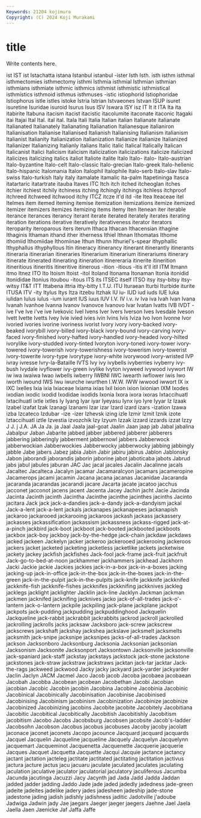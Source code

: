 ```yaml
---
Keywords: 21204 kojimura
Copyright: (C) 2024 Koji Murakami
---
```


# title

Write contents here.



ist IST
ist Istachatta istana Istanbul istanbul -ister Isth Isth. isth isthm
isthmal isthmectomies isthmectomy isthmi Isthmia isthmial Isthmian isthmian isthmians isthmiate
isthmic isthmics isthmist isthmistic isthmistical isthmistics isthmoid isthmus isthmuses -istic
istiophorid Istiophoridae Istiophorus istle istles istoke Istria Istrian Istvaeones Istvan
ISUP isuret isuretine Isuridae isuroid Isurus Isus ISV Iswara ISY
isz IT It it ITA Ita ita itabirite Itabuna itacism
itacist itacistic itacolumite itaconate itaconic Itagaki itai Itajai Ital Ital.
ital ital. Itala Itali Italia Italian italian Italianate italianate Italianated
Italianately Italianating Italianation Italianesque italianiron Italianisation Italianise Italianised Italianish Italianising
Italianism italianism Italianist Italianity Italianization italianization Italianize italianize Italianized Italianizer
Italianizing Italianly italians Italic italic Italical Italically Italican Italicanist Italici
Italicism italicism italicization italicizations italicize italicized italicizes italicizing italics italiot
Italiote italite Italo Italo- italo- Italo-austrian Italo-byzantine Italo-celt Italo-classic Italo-grecian
Italo-greek Italo-hellenic Italo-hispanic Italomania Italon Italophil Italophile Italo-serb Italo-slav Italo-swiss
Italo-turkish Italy italy itamalate itamalic ita-palm Itapetininga Itasca itatartaric itatartrate
itauba Itaves ITC Itch itch itched itcheoglan itches itchier itchiest
itchily itchiness itching itchingly itchings itchless itchproof itchreed itchweed itchwood
itchy ITCZ itcze it'd itd -ite Itea Iteaceae itel Itelmes
item itemed iteming itemise itemization itemizations itemize itemized itemizer itemizers
itemizes itemizing items itemy Iten Itenean iter iterable iterance iterances
iterancy iterant iterate iterated iterately iterates iterating iteration iterations iterative
iteratively iterativeness iterator iterators iteroparity iteroparous iters iterum Ithaca Ithacan
Ithacensian ithagine Ithaginis Ithaman ithand ither itherness Ithiel Ithnan Ithomatas
Ithome ithomiid Ithomiidae Ithomiinae Ithun Ithunn Ithuriel's-spear ithyphallic Ithyphallus ithyphyllous
Itin itineracy itinerancy itinerant itinerantly itinerants itineraria itinerarian itineraries Itinerarium
itinerarium itinerariums itinerary itinerate itinerated itinerating itineration itinereraria itinerite itinerition
itineritious itineritis itineritive itinerous -ition -itious -itis it'll itll ITM
Itmann itmo Itnez ITO Ito Itoism Itoist -itol Itoland Itonama
Itonaman Itonia itonidid Itonididae Itonius itoubou -itous ITS its ITSEC
itself ITSO itsy itsy-bitsy itsy-witsy IT&T ITT Ittabena ittria itty-bitty
I.T.U. ITU Ituraean Iturbi Iturbide iturite ITUSA ITV -ity Itylus
Itys Itza itzebu Itzhak IU iu- IUD iud iuds IUE
Iuka iulidan Iulus iulus -ium iurant IUS iuus IUV I.V.
IV i.v. iv Iva iva Ivah Ivan Ivana Ivanah Ivanhoe
Ivanna Ivanov Ivanovce Ivanovo Ivar Ivatan Ivatts IVB IVDT -ive
I've Ive i've ive Ivekovic Ivel Ivens Iver Ivers Iverson
Ives Ivesdale Iveson Ivett Ivette Ivetts Ivey Ivie ivied ivies
ivin Ivins Ivis Iviza Ivo Ivon Ivonne Ivor ivoried ivories
ivorine ivoriness ivorist Ivory ivory ivory-backed ivory-beaked ivorybill ivory-billed ivory-black
ivory-bound ivory-carving ivory-faced ivory-finished ivory-hafted ivory-handled ivory-headed ivory-hilted ivorylike ivory-studded
ivory-tinted Ivoryton ivory-toned ivory-tower ivory-towered ivory-towerish ivory-towerishness ivory-towerism ivory-towerist ivory-towerite
ivory-type ivorytype ivory-white ivorywood ivory-wristed IVP ivray ivresse Ivry-la-Bataille IVTS
Ivy ivy ivybells ivyberries ivyberry ivy-bush Ivydale ivyflower ivy-green ivylike
Ivyton ivyweed ivywood ivywort IW iw iwa iwaiwa Iwao iwbells
iwberry IWBNI IWC iwearth iwflower iwis Iwo iworth iwound IWS
Iwu iwurche iwurthen I.W.W. IWW iwwood iwwort IX ix IXC
Ixelles Ixia ixia Ixiaceae Ixiama ixias Ixil Ixion ixion Ixionian
IXM Ixodes ixodian ixodic ixodid Ixodidae ixodids Ixonia Ixora ixora
ixoras Ixtaccihuatl Ixtacihuatl ixtle ixtles Iy Iyang Iyar iyar Iyeyasu
Iynx iyo Iyre Iyyar Iz Izaak Izabel izafat Izak Izanagi
Izanami Izar izar Izard izard izars -ization Izawa izba Izcateco
Izdubar -ize -izer Izhevsk izing izle Izmir Izmit Iznik izote
Iztaccihuatl iztle Izvestia izvozchik Izy Izyum Izzak izzard izzards izzat
Izzy J J. j J.A. JA Ja Ja. ja Jaal
Jaala jaal-goat Jaalin Jaan jaap jab Jabal jabalina Jabalpur Jaban
Jabarite jabbed jabber jabbered jabberer jabberers jabbering jabberingly jabberment jabbernowl
jabbers Jabberwock jabberwockian Jabberwockies Jabberwocky jabberwocky jabbing jabbingly jabble Jabe
jabers Jabez jabia Jabin Jabir jabiru jabirus Jablon Jablonsky Jabon
jaborandi jaborandis jaborin jaborine jabot jaboticaba jabots Jabrud jabs jabul
jabules jaburan JAC Jac jacal jacales Jacalin Jacalinne jacals Jacaltec
Jacalteca Jacalyn jacamar Jacamaralcyon jacamars jacameropine Jacamerops jacami jacamin Jacana
jacana jacanas Jacanidae Jacaranda jacaranda jacarandas jacarandi jacare Jacarta jacate
jacatoo jacchus jacconet jacconot jacens jacent Jacenta Jacey Jachin jacht
Jacie Jacinda Jacinta Jacinth jacinth Jacintha Jacinthe jacinthe jacinthes jacinths
Jacinto jacitara Jack jack jack-a-dandies jack-a-dandy jack-a-dandyism jackal Jack-a-lent jack-a-lent
jackals jackanapes jackanapeses jackanapish jackaroo jackarooed jackarooing jackaroos jackash jackass
jackassery jackasses jackassification jackassism jackassness jackass-rigged jack-at-a-pinch jackbird jack-boot jackboot
jack-booted jackbooted jackboots jackbox jack-boy jackboy jack-by-the-hedge jack-chain jackdaw jackdaws
jacked jackeen Jackelyn jacker jackeroo jackerooed jackerooing jackeroos jackers jacket
jacketed jacketing jacketless jacketlike jackets jacketwise jackety jackey jackfish jackfishes
Jack-fool jack-frame jack-fruit jackfruit Jack-go-to-bed-at-noon jackhammer jackhammers jackhead Jackhorn Jacki
Jackie jackie Jackies jackies jack-in-a-box jack-in-a-boxes jacking jacking-up jack-in-office jack-in-the-box
jack-in-the-boxes jack-in-the-green jack-in-the-pulpit jack-in-the-pulpits jack-knife jackknife jackknifed jackknife-fish jackknife-fishes jackknifes
jackknifing jackknives jackleg jacklegs jacklight jacklighter Jacklin jack-line Jacklyn Jackman
jackman jackmen jacknifed jacknifing jacknives jacko jack-of-all-trades jack-o'-lantern jack-o-lantern jackpile
jackpiling jack-plane jackplane jackpot jackpots jack-pudding jackpudding jackpuddinghood Jackquelin Jackqueline
jack-rabbit jackrabbit jackrabbits jackrod jackroll jackrolled jackrolling jackrolls jacks jacksaw
Jacksboro jack-screw jackscrew jackscrews jackshaft jackshay jackshea jackslave jacksmelt jacksmelts
jacksmith jack-snipe jacksnipe jacksnipes jacks-of-all-trades Jackson jackson Jacksonboro Jacksonburg Jacksonia
Jacksonian jacksonian Jacksonism Jacksonite Jacksonport Jacksontown Jacksonville jacksonville jack-spaniard jack-staff
jackstay jackstays jackstock jack-stone jackstone jackstones jack-straw jackstraw jackstraws jacktan
jack-tar jacktar Jack-the-rags jackweed jackwood Jacky jacky jackyard jack-yarder jackyarder
Jaclin Jaclyn JACM Jacmel Jaco Jacob jacob Jacoba jacobaea jacobaean
Jacobah Jacobba Jacobean jacobean Jacobethan Jacobi Jacobian jacobian Jacobic Jacobin
jacobin Jacobina Jacobine Jacobinia Jacobinic Jacobinical Jacobinically Jacobinisation Jacobinise Jacobinised
Jacobinising Jacobinism jacobinism Jacobinization Jacobinize jacobinize Jacobinized Jacobinizing jacobins Jacobite
jacobite Jacobitely Jacobitiana Jacobitic Jacobitical Jacobitically Jacobitish Jacobitishly Jacobitism jacobitism
Jacobo Jacobs Jacobsburg Jacobsen jacobsite Jacob's-ladder Jacobsohn Jacobson Jacobus jacobus
jacobuses Jacoby jacoby jacolatt jaconace jaconet jaconets Jacopo jacounce Jacquard
jacquard jacquards Jacquel Jacquelin Jacqueline jacqueline Jacquely Jacquelyn Jacquelynn jacquemart
Jacqueminot Jacquenetta Jacquenette Jacquerie jacquerie Jacques Jacquet Jacquetta Jacquette Jacqui
Jacquie jactance jactancy jactant jactation jacteleg jactitate jactitated jactitating jactitation
jactivus jactura jacture jactus jacu jacuaru jaculate jaculated jaculates jaculating
jaculation jaculative jaculator jaculatorial jaculatory jaculiferous Jacumba Jacunda jacutinga Jacuzzi
Jacy Jacynth jad Jada Jadd Jadda Jaddan jadded jadder jadding
Jaddo Jade jade jaded jadedly jadedness jade-green jadeite jadeites jadelike
jadery jades jadesheen jadeship jade-stone jadestone jading jadish jadishly jadishness
jaditic Jadotville j'adoube Jadwiga Jadwin jady Jae jaegars Jaeger jaeger
jaegers Jaehne Jael Jaela Jaella Jaen Jaenicke Jaf Jaffa Jaffe
